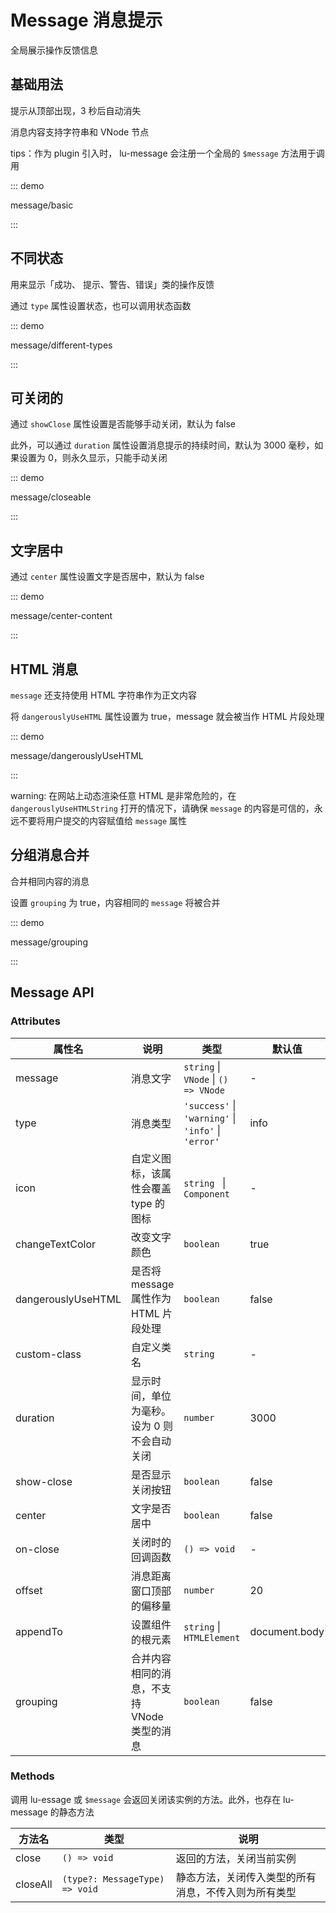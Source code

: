 # Message 消息提示

全局展示操作反馈信息

## 基础用法

提示从顶部出现，3 秒后自动消失

消息内容支持字符串和 VNode 节点

tips：作为 plugin 引入时， lu-message 会注册一个全局的 `$message` 方法用于调用

::: demo

message/basic

:::

## 不同状态

用来显示「成功、 提示、警告、错误」类的操作反馈

通过 `type` 属性设置状态，也可以调用状态函数

::: demo

message/different-types

:::

## 可关闭的

通过 `showClose` 属性设置是否能够手动关闭，默认为 false

此外，可以通过 `duration` 属性设置消息提示的持续时间，默认为 3000 毫秒，如果设置为 0，则永久显示，只能手动关闭

::: demo

message/closeable

:::

## 文字居中

通过 `center` 属性设置文字是否居中，默认为 false

::: demo

message/center-content

:::

## HTML 消息

`message` 还支持使用 HTML 字符串作为正文内容

将 `dangerouslyUseHTML` 属性设置为 true，message 就会被当作 HTML 片段处理

::: demo

message/dangerouslyUseHTML

:::

warning: 在网站上动态渲染任意 HTML 是非常危险的，在 `dangerouslyUseHTMLString` 打开的情况下，请确保 `message` 的内容是可信的，永远不要将用户提交的内容赋值给 `message` 属性

## 分组消息合并

合并相同内容的消息

设置 `grouping` 为 true，内容相同的 `message` 将被合并

::: demo

message/grouping

:::

## Message API

### Attributes

| 属性名             | 说明                                        | 类型                                                | 默认值        |
| ------------------ | ------------------------------------------- | --------------------------------------------------- | ------------- |
| message            | 消息文字                                    | `string` \| `VNode` \| `() => VNode`                | -             |
| type               | 消息类型                                    | `'success'` \| `'warning'` \| `'info'` \| `'error'` | info          |
| icon               | 自定义图标，该属性会覆盖 type 的图标        | `string ` \| `Component`                            | -             |
| changeTextColor    | 改变文字颜色                                | `boolean`                                           | true          |
| dangerouslyUseHTML | 是否将 message 属性作为 HTML 片段处理       | `boolean`                                           | false         |
| custom-class       | 自定义类名                                  | `string`                                            | -             |
| duration           | 显示时间，单位为毫秒。设为 0 则不会自动关闭 | `number`                                            | 3000          |
| show-close         | 是否显示关闭按钮                            | `boolean`                                           | false         |
| center             | 文字是否居中                                | `boolean`                                           | false         |
| on-close           | 关闭时的回调函数                            | `() => void`                                        | -             |
| offset             | 消息距离窗口顶部的偏移量                    | `number`                                            | 20            |
| appendTo           | 设置组件的根元素                            | `string` \| `HTMLElement`                           | document.body |
| grouping           | 合并内容相同的消息，不支持 VNode 类型的消息 | `boolean`                                           | false         |

### Methods

调用 lu-essage 或 `$message` 会返回关闭该实例的方法。此外，也存在 lu-message 的静态方法

| 方法名   | 类型                          | 说明                                                            |
| -------- | ----------------------------- | --------------------------------------------------------------- |
| close    | `() => void`                  | 返回的方法，关闭当前实例                                        |
| closeAll | `(type?: MessageType) => void` | 静态方法，关闭传入类型的所有消息，不传入则为所有类型 |
